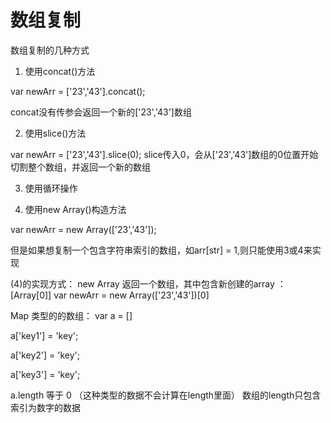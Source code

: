 # 数组复制

数组复制的几种方式

1. 使用concat()方法

var newArr = ['23','43'].concat();

concat没有传参会返回一个新的['23','43']数组

2. 使用slice()方法

var newArr = ['23','43'].slice(0);
slice传入0，会从['23','43']数组的0位置开始切割整个数组，并返回一个新的数组

3. 使用循环操作

4. 使用new Array()构造方法

var newArr = new Array(['23','43']);


但是如果想复制一个包含字符串索引的数组，如arr[str] = 1,则只能使用3或4来实现

(4)的实现方式：
new Array 返回一个数组，其中包含新创建的array ：[Array[0]]
var newArr = new Array(['23','43'])[0]


Map 类型的的数组：
var a = []

a['key1'] = 'key';

a['key2'] = 'key';

a['key3'] = 'key';

a.length 等于 0 （这种类型的数据不会计算在length里面）
数组的length只包含索引为数字的数据